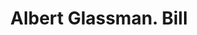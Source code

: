 ---
doi: 10.7916/D80C66VS
date_other: '1900'
date_other_textual: 1900-1909
form: printed ephemera
genre:
- Invoices
name:
- Albert Glassman
object_in_context_url: https://biggert.cul.columbia.edu/items/view/ave_biggert_00939
subject_hierarchical_geographic:
- New York, New York, United States
subject_name:
- Albert Glassman
title: Albert Glassman. Bill
sort_title: Albert Glassman. Bill
call_number: ave_biggert_00939
coordinates:
- 40.71277777777778,-74.00583333333333
pid: ave_biggert_00939
identifiers: ave_biggert_00939
thumbnail: https://derivativo-2.library.columbia.edu/iiif/2/ldpd:344430/full/!256,256/0/native.jpg
permalink: "/items/ave_biggert_00939/"
layout: iiif-image-page
---